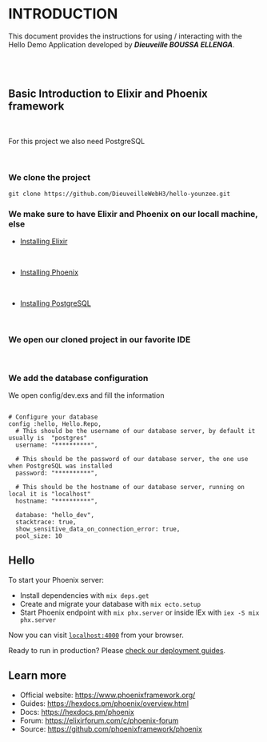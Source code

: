 # INTRODUCTION #


This document provides the instructions for using / interacting with the Hello Demo Application developed by ***Dieuveille BOUSSA ELLENGA***. 


<br>
<br>


## Basic Introduction to Elixir and Phoenix framework 

<br>

For this project we also need PostgreSQL 

<br>

### We clone the project 

```
git clone https://github.com/DieuveilleWebH3/hello-younzee.git
```

### We make sure to have Elixir and Phoenix on our locall machine, else 

- [Installing Elixir](https://elixir-lang.org/install.html)

<br>

- [Installing Phoenix](https://hexdocs.pm/phoenix/installation.html)

<br>

- [Installing PostgreSQL](https://www.postgresqltutorial.com/postgresql-getting-started/install-postgresql/) 

<br>

### We open our cloned project in our favorite IDE

<br>

### We add the database configuration   

We open config/dev.exs and fill the information 

```

# Configure your database
config :hello, Hello.Repo,
  # This should be the username of our database server, by default it usually is  "postgres"
  username: "**********",  
  
  # This should be the password of our database server, the one use when PostgreSQL was installed 
  password: "**********",  

  # This should be the hostname of our database server, running on local it is "localhost" 
  hostname: "**********",  

  database: "hello_dev",
  stacktrace: true,
  show_sensitive_data_on_connection_error: true,
  pool_size: 10

```


## Hello

To start your Phoenix server:

  * Install dependencies with `mix deps.get`
  * Create and migrate your database with `mix ecto.setup`
  * Start Phoenix endpoint with `mix phx.server` or inside IEx with `iex -S mix phx.server`

Now you can visit [`localhost:4000`](http://localhost:4000) from your browser.

Ready to run in production? Please [check our deployment guides](https://hexdocs.pm/phoenix/deployment.html).

## Learn more

  * Official website: https://www.phoenixframework.org/
  * Guides: https://hexdocs.pm/phoenix/overview.html
  * Docs: https://hexdocs.pm/phoenix
  * Forum: https://elixirforum.com/c/phoenix-forum
  * Source: https://github.com/phoenixframework/phoenix
